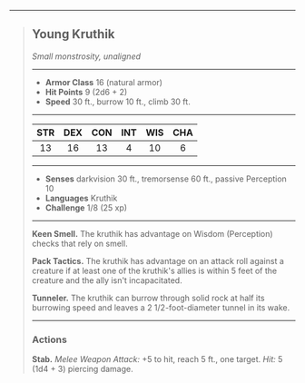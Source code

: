 ***
> ## Young Kruthik
> *Small monstrosity, unaligned*
> 
> ***
> 
> - **Armor Class** 16 (natural armor)
> - **Hit Points** 9 (2d6 + 2)
> - **Speed** 30 ft., burrow 10 ft., climb 30 ft.
> 
> ***
> 
> |STR|DEX|CON|INT|WIS|CHA|
> |:---:|:---:|:---:|:---:|:---:|:---:|
> |13|16|13|4|10|6|
> 
> ***
> 
> - **Senses** darkvision 30 ft., tremorsense 60 ft., passive Perception 10
> - **Languages** Kruthik
> - **Challenge** 1/8 (25 xp)
> 
> ***
> 
> **Keen Smell.** The kruthik has advantage on Wisdom (Perception) checks that rely on smell.
> 
> **Pack Tactics.** The kruthik has advantage on an attack roll against a creature if at least one of the kruthik's allies is within 5 feet of the creature and the ally isn't incapacitated.
> 
> **Tunneler.** The kruthik can burrow through solid rock at half its burrowing speed and leaves a 2 1/2-foot-diameter tunnel in its wake.
> 
> ***
> 
> ### Actions
> **Stab.** *Melee Weapon Attack:* +5 to hit, reach 5 ft., one target. *Hit:* 5 (1d4 + 3) piercing damage.